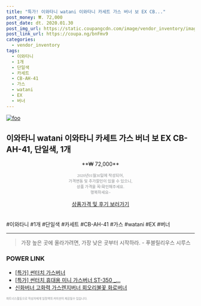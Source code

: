 ```yaml
--- 
title: "특가! 이와타니 watani 이와타니 카세트 가스 버너 보 EX CB..." 
post_money: ₩. 72,000 
post_date: dt. 2020.01.30 
post_img_url: https://static.coupangcdn.com/image/vendor_inventory/images/2017/01/18/13/0/a7f76c80-be9f-4361-994a-f0a719ccfae5.jpg 
post_link_url: https://coupa.ng/bnFmv9 
categories: 
  - vendor_inventory 
tags: 
  - 이와타니 
  - 1개 
  - 단일색 
  - 카세트 
  - CB-AH-41 
  - 가스 
  - watani 
  - EX 
  - 버너 
--- 
```

[![foo](https://static.coupangcdn.com/image/vendor_inventory/images/2017/01/18/13/0/a7f76c80-be9f-4361-994a-f0a719ccfae5.jpg)](https://coupa.ng/bnFmv9) 

## 이와타니 watani 이와타니 카세트 가스 버너 보 EX CB-AH-41, 단일색, 1개 
<p style="text-align: center;">**₩ 72,000**</p> 
<p style="text-align: center;"><span style="color: #898c8f; font-family: Georgia,Times,serif; font-size: 0.75em;">2020년01월30일에 작성되어, <br>가격변동 및 추가할인이 있을 수 있으니,<br> 상품 가격을 꼭!확인해주세요.<br>행복하세요~</span> 
</p>	 
<div markdown="0" style="text-align: center;"><a href="https://coupa.ng/bnFmv9" class="btn btn--success">상품가격 및 후기 보러가기</a></div> 
<br><br> 
  #이와타니 #1개 #단일색 #카세트 #CB-AH-41 #가스 #watani #EX #버너 
<hr> 

> 가장 높은 곳에 올라가려면, 가장 낮은 곳부터 시작하라. - 푸블릴리우스 시루스 


### POWER LINK

* <a href="https://blog.naver.com/santokki14/221789723221" target="_blank">[특가] 썬터치 가스버너</a>
* <a href="https://blog.naver.com/an0733/221790292325" target="_blank">[특가] 썬터치 휴대용 미니 가스버너 ST-350 _...</a>
* <a href="https://blog.naver.com/fasyy4321/221790297804" target="_blank">신화버너 고화력 가스렌지버너 회오리불꽃 화로버너</a>

<span style="color: #898c8f; font-family: Georgia,Times,serif; font-size: 0.55em;">파트너스활동으로 작성자에게 일정액의 커미션이 제공될수 있습니다.</span> 
